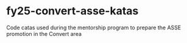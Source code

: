 # fy25-convert-asse-katas
Code catas used during the mentorship program to prepare the ASSE promotion in the Convert area
